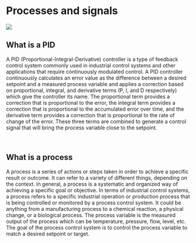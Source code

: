 <h1>Processes and signals</h1>
<img src="https://www.cyberciti.biz/media/new/faq/2007/08/Linux-and-UNIX-Find-out-or-determine-if-process-PID-is-running-command.png">
<h2>What is a PID</h2>
<P>A PID (Proportional-Integral-Derivative) controller is a type of feedback control system commonly used in industrial control systems and other applications that require continuously modulated control. A PID controller continuously calculates an error value as the difference between a desired setpoint and a measured process variable and applies a correction based on proportional, integral, and derivative terms (P, I, and D respectively) which give the controller its name. The proportional term provides a correction that is proportional to the error, the integral term provides a correction that is proportional to the accumulated error over time, and the derivative term provides a correction that is proportional to the rate of change of the error. These three terms are combined to generate a control signal that will bring the process variable close to the setpoint.</P>
<br><h2>What is a process</h2>
<p>A process is a series of actions or steps taken in order to achieve a specific result or outcome. It can refer to a variety of different things, depending on the context. In general, a process is a systematic and organized way of achieving a specific goal or objective.
In terms of industrial control systems, a process refers to a specific industrial operation or production process that is being controlled or monitored by a process control system. It could be anything from a manufacturing process to a chemical reaction, a physical change, or a biological process. The process variable is the measured output of the process which can be temperature, pressure, flow, level, etc. The goal of the process control system is to control the process variable to match a desired setpoint or target.</p>

